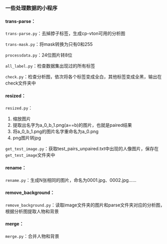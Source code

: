 ### 一些处理数据的小程序

#### trans-parse：

`trans-parse.py`：去掉脖子标签，生成cp-vton可用的分析图

`trans-mask.py`：将mask转换为只有0和255

`processdata.py`：24位图片转8位

`all_label.py`：检查数据集出现过的所有标签

`check.py`：检查分析图，依次将各个标签变成全白，其他标签变成全黑，输出在check文件夹中

#### resized：

`resized.py`：

1. 缩放图片
2. 提取出名字为a_0_b_1.png(a==b)的图片，也就是paired结果
3. 将a_0_b_1.png的图片名字重命名为a_0.png
4. png图片转jpg

`get_test_image.py`：获取test_pairs_unpaired.txt中出现的人像图片，保存在`get_test_image`文件夹中

#### rename：

`rename.py`：生成N张相同的图片，命名为0001.jpg、0002.jpg……

#### remove_background：

`remove_background.py`：读取image文件夹的图片和parse文件夹对应的分析图，根据分析图提取人物和背景

#### merge：

`merge.py`：合并人物和背景